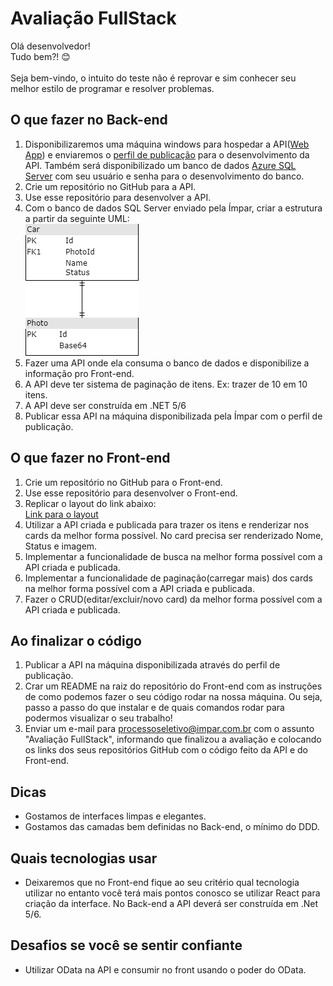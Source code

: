 # Avaliação FullStack
Olá desenvolvedor!\
Tudo bem?! 😊\
\
Seja bem-vindo, o intuito do teste não é reprovar e sim conhecer seu melhor estilo de programar e resolver problemas.

## O que fazer no Back-end
1. Disponibilizaremos uma máquina windows para hospedar a API([Web App](https://docs.microsoft.com/pt-br/aspnet/core/web-api/?WT.mc_id=dotnet-35129-website&view=aspnetcore-6.0)) e enviaremos o [perfil de publicação](https://docs.microsoft.com/pt-br/visualstudio/deployment/quickstart-deploy-aspnet-web-app?view=vs-2022&tabs=import-profile) para o desenvolvimento da API. Também será disponibilizado um banco de dados [Azure SQL Server](https://docs.microsoft.com/pt-br/azure/azure-sql/azure-sql-iaas-vs-paas-what-is-overview?view=azuresql) com seu usuário e senha para o desenvolvimento do banco.
2. Crie um repositório no GitHub para a API.
3. Use esse repositório para desenvolver a API.
4. Com o banco de dados SQL Server enviado pela Ímpar, criar a estrutura a partir da seguinte UML:\
![UML](uml.png)
5. Fazer uma API onde ela consuma o banco de dados e disponibilize a informação pro Front-end.
6. A API deve ter sistema de paginação de itens. Ex: trazer de 10 em 10 itens. 
7. A API deve ser construída em .NET 5/6
8. Publicar essa API na máquina disponibilizada pela Ímpar com o perfil de publicação.
## O que fazer no Front-end
1. Crie um repositório no GitHub para o Front-end.
2. Use esse repositório para desenvolver o Front-end.
3. Replicar o layout do link abaixo:\
[Link para o layout](https://xd.adobe.com/view/c715f110-fbd4-4323-be0c-0e453c1450db-9246)
4. Utilizar a API criada e publicada para trazer os itens e renderizar nos cards da melhor forma possível. No card precisa ser renderizado Nome, Status e imagem.
5. Implementar a funcionalidade de busca na melhor forma possível com a API criada e publicada.
6. Implementar a funcionalidade de paginação(carregar mais) dos cards na melhor forma possível com a API criada e publicada.
7. Fazer o CRUD(editar/excluir/novo card) da melhor forma possível com a API criada e publicada.

## Ao finalizar o código
1. Publicar a API na máquina disponibilizada através do perfil de publicação.
2. Crar um README na raiz do repositório do Front-end com as instruções de como podemos fazer o seu código rodar na nossa máquina. Ou seja, passo a passo do que instalar e de quais comandos rodar para podermos visualizar o seu trabalho!
3. Enviar um e-mail para processoseletivo@impar.com.br com o assunto "Avaliação FullStack", informando que finalizou a avaliação e colocando os links dos seus repositórios GitHub com o código feito da API e do Front-end. 

## Dicas
* Gostamos de interfaces limpas e elegantes.
* Gostamos das camadas bem definidas no Back-end, o mínimo do DDD.

## Quais tecnologias usar
* Deixaremos que no Front-end fique ao seu critério qual tecnologia utilizar no entanto você terá mais pontos conosco se utilizar React para criação da interface. No Back-end a API deverá ser construída em .Net 5/6.

## Desafios se você se sentir confiante
* Utilizar OData na API e consumir no front usando o poder do OData.
